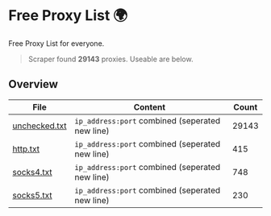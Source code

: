 
# Free Proxy List 🌍

Free Proxy List for everyone.
> Scraper found **29143** proxies. Useable are below.

## Overview

|File|Content|Count|
|----|-------|-----|
|[unchecked.txt](https://raw.githubusercontent.com/yemixzy/proxy-list/main/proxies/unchecked.txt)|`ip_address:port` combined (seperated new line)|29143|
|[http.txt](https://raw.githubusercontent.com/yemixzy/proxy-list/main/proxies/http.txt)|`ip_address:port` combined (seperated new line)|415|
|[socks4.txt](https://raw.githubusercontent.com/yemixzy/proxy-list/main/proxies/socks4.txt)|`ip_address:port` combined (seperated new line)|748|
|[socks5.txt](https://raw.githubusercontent.com/yemixzy/proxy-list/main/proxies/socks5.txt)|`ip_address:port` combined (seperated new line)|230|

